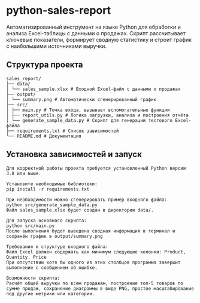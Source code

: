 # python-sales-report
Автоматизированный инструмент на языке Python для обработки и анализа Excel-таблицы с данными о продажах. Скрипт рассчитывает ключевые показатели, формирует сводную статистику и строит график с наибольшими источниками выручки.

## Структура проекта
```
sales_report/
├── data/
│ └── sales_sample.xlsx # Входной Excel-файл с данными о продажах
├── output/
│ └── summary.png # Автоматически сгенерированный график
├── src/
│ ├── main.py # Точка входа, вызывает вспомогательные функции
│ ├── report_utils.py # Логика загрузки, анализа и построения отчёта
│ └── generate_sample_data.py # Скрипт для генерации тестового Excel-файла
├── requirements.txt # Список зависимостей
└── README.md # Документация
```

## Установка зависимостей и запуск
```
Для корректной работы проекта требуется установленный Python версии 3.8 или выше.

Установите необходимые библиотеки:
pip install -r requirements.txt

При необходимости можно сгенерировать пример входного файла:
python src/generate_sample_data.py
Файл sales_sample.xlsx будет создан в директории data/.

Для запуска основного скрипта:
python src/main.py
После выполнения будет выведена сводная информация в терминал и сохранён график в output/summary.png

Требования к структуре входного файла:
Файл Excel должен содержать как минимум следующие колонки: Product, Quantity, Price
При отсутствии хотя бы одного из этих столбцов программа завершит выполнение с сообщением об ошибке.

Возможности скрипта:
Расчёт общей выручки по всем продажам, построение топ-5 товаров по сумме продаж, сохранение диаграммы в виде PNG, простое масштабирование под другие метрики или категории.
```
